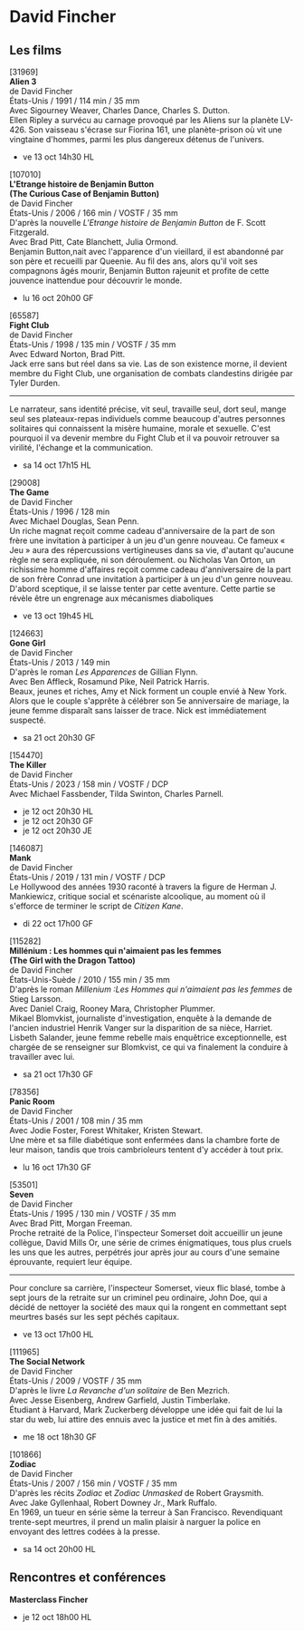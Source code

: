 # David Fincher

## Les films

[31969]  
**Alien 3**  
de David Fincher  
États-Unis / 1991 / 114 min / 35 mm  
Avec Sigourney Weaver, Charles Dance, Charles S. Dutton.  
Ellen Ripley a survécu au carnage provoqué par les Aliens sur la planète LV-426. Son vaisseau s'écrase sur Fiorina 161, une planète-prison où vit une vingtaine d'hommes, parmi les plus dangereux détenus de l'univers.

- ve 13 oct 14h30 HL

[107010]  
**L'Etrange histoire de Benjamin Button**  
**(The Curious Case of Benjamin Button)**  
de David Fincher  
États-Unis / 2006 / 166 min / VOSTF / 35 mm  
D'après la nouvelle _L'Etrange histoire de Benjamin Button_ de F. Scott Fitzgerald.  
Avec Brad Pitt, Cate Blanchett, Julia Ormond.  
Benjamin Button,nait avec l'apparence d'un vieillard, il est abandonné par son père et recueilli par Queenie. Au fil des ans, alors qu'il voit ses compagnons âgés mourir, Benjamin Button rajeunit et profite de cette jouvence inattendue pour découvrir le monde.

- lu 16 oct 20h00 GF

[65587]  
**Fight Club**  
de David Fincher  
États-Unis / 1998 / 135 min / VOSTF / 35 mm  
Avec Edward Norton, Brad Pitt.  
Jack erre sans but réel dans sa vie. Las de son existence morne, il devient membre du Fight Club, une organisation de combats clandestins dirigée par Tyler Durden.

---

Le narrateur, sans identité précise, vit seul, travaille seul, dort seul, mange seul ses plateaux-repas individuels comme beaucoup d'autres personnes solitaires qui connaissent la misère humaine, morale et sexuelle. C'est pourquoi il va devenir membre du Fight Club et il va pouvoir retrouver sa virilité, l'échange et la communication.

- sa 14 oct 17h15 HL

[29008]  
**The Game**  
de David Fincher  
États-Unis / 1996 / 128 min  
Avec Michael Douglas, Sean Penn.  
Un riche magnat reçoit comme cadeau d'anniversaire de la part de son frère une invitation à participer à un jeu d'un genre nouveau. Ce fameux « Jeu » aura des répercussions vertigineuses dans sa vie, d'autant qu'aucune règle ne sera expliquée, ni son déroulement. ou Nicholas Van Orton, un richissime homme d'affaires reçoit comme cadeau d'anniversaire de la part de son frère Conrad une invitation à participer à un jeu d'un genre nouveau. D'abord sceptique, il se laisse tenter par cette aventure. Cette partie se révèle être un engrenage aux mécanismes diaboliques

- ve 13 oct 19h45 HL

[124663]  
**Gone Girl**  
de David Fincher  
États-Unis / 2013 / 149 min  
D'après le roman _Les Apparences_ de Gillian Flynn.  
Avec Ben Affleck, Rosamund Pike, Neil Patrick Harris.  
Beaux, jeunes et riches, Amy et Nick forment un couple envié à New York. Alors que le couple s'apprête à célébrer son 5e anniversaire de mariage, la jeune femme disparaît sans laisser de trace. Nick est immédiatement suspecté.

- sa 21 oct 20h30 GF

[154470]  
**The Killer**  
de David Fincher  
États-Unis / 2023 / 158 min / VOSTF / DCP  
Avec Michael Fassbender, Tilda Swinton, Charles Parnell.

- je 12 oct 20h30 HL  
- je 12 oct 20h30 GF  
- je 12 oct 20h30 JE

[146087]  
**Mank**  
de David Fincher  
États-Unis / 2019 / 131 min / VOSTF / DCP  
Le Hollywood des années 1930 raconté à travers la figure de Herman J. Mankiewicz, critique social et scénariste alcoolique, au moment où il s'efforce de terminer le script de _Citizen Kane_.

- di 22 oct 17h00 GF

[115282]  
**Millénium : Les hommes qui n'aimaient pas les femmes**  
**(The Girl with the Dragon Tattoo)**  
de David Fincher  
États-Unis-Suède / 2010 / 155 min / 35 mm  
D'après le roman _Millenium :Les Hommes qui n'aimaient pas les femmes_ de Stieg Larsson.  
Avec Daniel Craig, Rooney Mara, Christopher Plummer.  
Mikael Blomvkist, journaliste d'investigation, enquête à la demande de l'ancien industriel Henrik Vanger sur la disparition de sa nièce, Harriet. Lisbeth Salander, jeune femme rebelle mais enquêtrice exceptionnelle, est chargée de se renseigner sur Blomkvist, ce qui va finalement la conduire à travailler avec lui.

- sa 21 oct 17h30 GF

[78356]  
**Panic Room**  
de David Fincher  
États-Unis / 2001 / 108 min / 35 mm  
Avec Jodie Foster, Forest Whitaker, Kristen Stewart.  
Une mère et sa fille diabétique sont enfermées dans la chambre forte de leur maison, tandis que trois cambrioleurs tentent d'y accéder à tout prix.

- lu 16 oct 17h30 GF

[53501]  
**Seven**  
de David Fincher  
États-Unis / 1995 / 130 min / VOSTF / 35 mm  
Avec Brad Pitt, Morgan Freeman.  
Proche retraité de la Police, l'inspecteur Somerset doit accueillir un jeune collègue, David Mills Or, une série de crimes énigmatiques, tous plus cruels les uns que les autres, perpétrés jour après jour au cours d'une semaine éprouvante, requiert leur équipe.

---

Pour conclure sa carrière, l'inspecteur Somerset, vieux flic blasé, tombe à sept jours de la retraite sur un criminel peu ordinaire, John Doe, qui a décidé de nettoyer la société des maux qui la rongent en commettant sept meurtres basés sur les sept péchés capitaux.

- ve 13 oct 17h00 HL

[111965]  
**The Social Network**  
de David Fincher  
États-Unis / 2009 / VOSTF / 35 mm  
D'après le livre _La Revanche d'un solitaire_ de Ben Mezrich.  
Avec Jesse Eisenberg, Andrew Garfield, Justin Timberlake.  
Étudiant à Harvard, Mark Zuckerberg développe une idée qui fait de lui la star du web, lui attire des ennuis avec la justice et met fin à des amitiés.

- me 18 oct 18h30 GF

[101866]  
**Zodiac**  
de David Fincher  
États-Unis / 2007 / 156 min / VOSTF / 35 mm  
D'après les récits _Zodiac_ et _Zodiac Unmasked_ de Robert Graysmith.  
Avec Jake Gyllenhaal, Robert Downey Jr., Mark Ruffalo.  
En 1969, un tueur en série sème la terreur à San Francisco. Revendiquant trente-sept meurtres, il prend un malin plaisir à narguer la police en envoyant des lettres codées à la presse.

- sa 14 oct 20h00 HL

## Rencontres et conférences

**Masterclass Fincher**

- je 12 oct 18h00 HL

